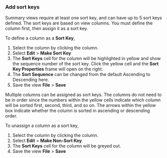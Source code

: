 ### Add sort keys

Summary views require at least one sort key, and can have up to 5 sort keys defined. The sort keys are based on view columns. You must define the column first, then assign it as a sort key.

To define a column as a **Sort Key**, 

1. Select the column by clicking the column. 
2. Select **Edit** > **Make Sort Key**
3. The **Sort Keys** cell for the column will be highlighted in yellow and show the sequence number of the sort key. Click the yellow cell and the **Sort Key Properties** frame will open on the right.
4. The **Sort Sequence** can be changed from the default Ascending to Descending here.
5. Save the view **File** > **Save**   

Multiple columns can be assigned as sort keys. The columns do not need to be in order since the numbers within the yellow cells indicate which column will be sorted first, second, third, and so on. The arrows within the yellow box indicate whether the column is sorted in ascending or descending order.

To unassign a column as a sort key,

1. Select the column by clicking the column. 
2. Select **Edit** > **Make Non-Sort Key**
3. The **Sort Keys** cell for the column will be greyed out.
5. Save the view **File** > **Save** 
